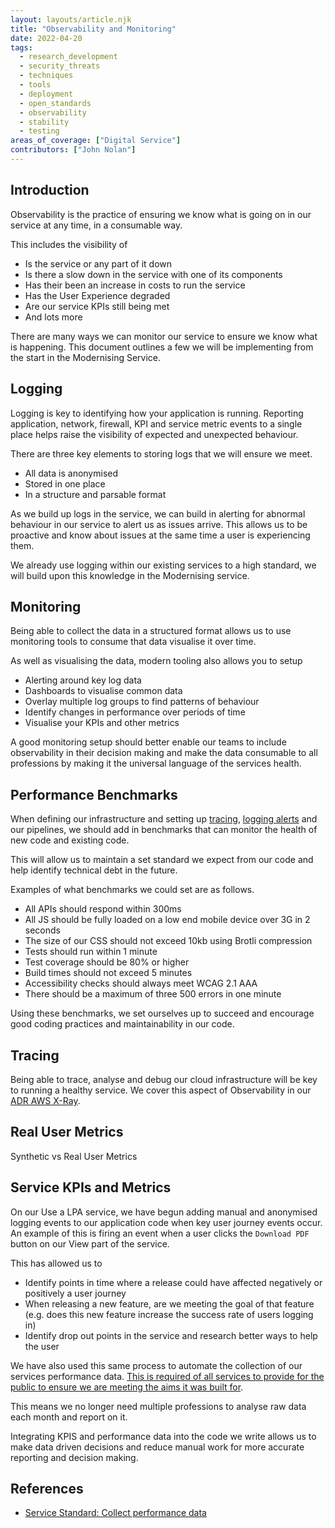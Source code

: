 ```yaml
---
layout: layouts/article.njk
title: "Observability and Monitoring"
date: 2022-04-20
tags: 
  - research_development
  - security_threats
  - techniques
  - tools
  - deployment
  - open_standards
  - observability
  - stability
  - testing
areas_of_coverage: ["Digital Service"]
contributors: ["John Nolan"]
---
```


## Introduction

Observability is the practice of ensuring we know what is going on in our service at any time, in a consumable way.

This includes the visibility of

* Is the service or any part of it down
* Is there a slow down in the service with one of its components
* Has their been an increase in costs to run the service
* Has the User Experience degraded
* Are our service KPIs still being met
* And lots more

There are many ways we can monitor our service to ensure we know what is happening. This document outlines a few we will be implementing from the start in the Modernising Service.

## Logging

Logging is key to identifying how your application is running. Reporting application, network, firewall, KPI and service metric events to a single place helps raise the visibility of expected and unexpected behaviour.

There are three key elements to storing logs that we will ensure we meet.

* All data is anonymised
* Stored in one place
* In a structure and parsable format

As we build up logs in the service, we can build in alerting for abnormal behaviour in our service to alert us as issues arrive. This allows us to be proactive and know about issues at the same time a user is experiencing them.

We already use logging within our existing services to a high standard, we will build upon this knowledge in the Modernising service.

## Monitoring

Being able to collect the data in a structured format allows us to use monitoring tools to consume that data visualise it over time.

As well as visualising the data, modern tooling also allows you to setup

* Alerting around key log data
* Dashboards to visualise common data
* Overlay multiple log groups to find patterns of behaviour
* Identify changes in performance over periods of time
* Visualise your KPIs and other metrics

A good monitoring setup should better enable our teams to include observability in their decision making and make the data consumable to all professions by making it the universal language of the services health.

## Performance Benchmarks

When defining our infrastructure and setting up [tracing](#tracing),  [logging alerts](#logging) and our pipelines, we should add in benchmarks that can monitor the health of new code and existing code.

This will allow us to maintain a set standard we expect from our code and help identify technical debt in the future.

Examples of what benchmarks we could set are as follows.

* All APIs should respond within 300ms
* All JS should be fully loaded on a low end mobile device over 3G in 2 seconds
* The size of our CSS should not exceed 10kb using Brotli compression
* Tests should run within 1 minute
* Test coverage should be 80% or higher
* Build times should not exceed 5 minutes
* Accessibility checks should always meet WCAG 2.1 AAA
* There should be a maximum of three 500 errors in one minute

Using these benchmarks, we set ourselves up to succeed and encourage good coding practices and maintainability in our code.

## Tracing

Being able to trace, analyse and debug our cloud infrastructure will be key to running a healthy service. We cover this aspect of Observability in our [ADR AWS X-Ray](/adr/articles/0012-aws-xray).

## Real User Metrics

Synthetic vs Real User Metrics

## Service KPIs and Metrics

On our Use a LPA service, we have begun adding manual and anonymised logging events to our application code when key user journey events occur. An example of this is firing an event when a user clicks the `Download PDF` button on our View part of the service.

This has allowed us to

* Identify points in time where a release could have affected negatively or positively a user journey
* When releasing a new feature, are we meeting the goal of that feature (e.g. does this new feature increase the success rate of users logging in)
* Identify drop out points in the service and research better ways to help the user

We have also used this same process to automate the collection of our services performance data. [This is required of all services to provide for the public to ensure we are meeting the aims it was built for](https://www.gov.uk/service-manual/service-assessments/pre-july-2019-digital-service-standard#collect-performance-data-1).

This means we no longer need multiple professions to analyse raw data each month and report on it.

Integrating KPIS and performance data into the code we write allows us to make data driven decisions and reduce manual work for more accurate reporting and decision making.

## References

* [Service Standard: Collect performance data](https://www.gov.uk/service-manual/service-assessments/pre-july-2019-digital-service-standard#collect-performance-data-1)

